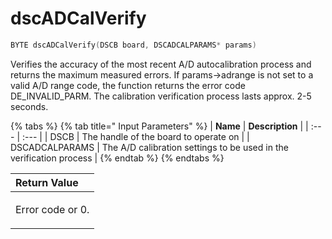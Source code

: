 # dscADCalVerify

```c
BYTE dscADCalVerify(DSCB board, DSCADCALPARAMS* params)
```

Verifies the accuracy of the most recent A/D autocalibration process and returns the maximum measured errors. If params-&gt;adrange is not set to a valid A/D range code, the function returns the error code DE\_INVALID\_PARM. The calibration verification process lasts approx. 2-5 seconds.

{% tabs %}
{% tab title=" Input Parameters" %}
| **Name** | **Description** |
| :--- | :--- |
| DSCB | The handle of the board to operate on |
| DSCADCALPARAMS | The A/D calibration settings to be used in the verification process |
{% endtab %}
{% endtabs %}

<table>
  <thead>
    <tr>
      <th style="text-align:left">Return Value</th>
    </tr>
  </thead>
  <tbody>
    <tr>
      <td style="text-align:left">
        <p></p>
        <p>Error code or 0.</p>
      </td>
    </tr>
  </tbody>
</table>